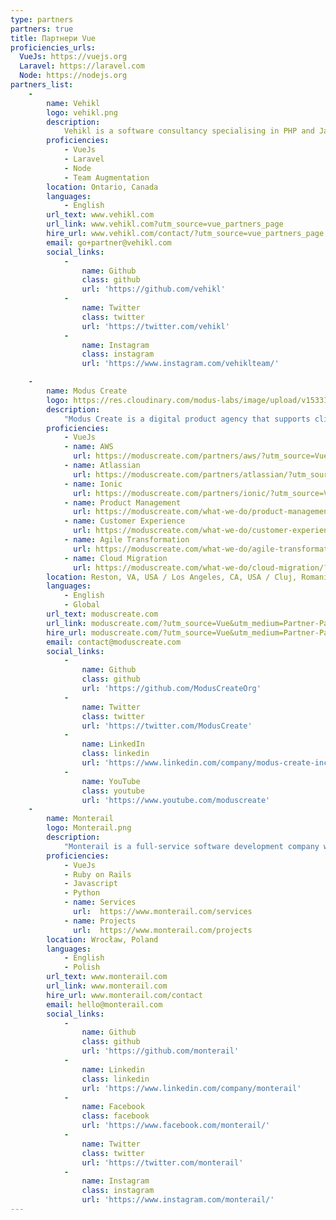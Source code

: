 ```yaml
---
type: partners
partners: true
title: Партнери Vue
proficiencies_urls:
  VueJs: https://vuejs.org
  Laravel: https://laravel.com
  Node: https://nodejs.org
partners_list:
    -
        name: Vehikl
        logo: vehikl.png
        description:
            Vehikl is a software consultancy specialising in PHP and JavaScript. We build best-in-class web applications written with popular frameworks such as Laravel, Express, NestJS, Vue, and React. Think of us as an extension of your team.
        proficiencies:
            - VueJs
            - Laravel
            - Node
            - Team Augmentation
        location: Ontario, Canada
        languages:
            - English
        url_text: www.vehikl.com
        url_link: www.vehikl.com?utm_source=vue_partners_page
        hire_url: www.vehikl.com/contact/?utm_source=vue_partners_page
        email: go+partner@vehikl.com
        social_links:
            -
                name: Github
                class: github
                url: 'https://github.com/vehikl'
            -
                name: Twitter
                class: twitter
                url: 'https://twitter.com/vehikl'
            -
                name: Instagram
                class: instagram
                url: 'https://www.instagram.com/vehiklteam/'

    -
        name: Modus Create
        logo: https://res.cloudinary.com/modus-labs/image/upload/v1533109874/modus/logo-vertical-black.svg
        description:
            "Modus Create is a digital product agency that supports clients with business and product strategy consulting, customer experience, cloud services, and Agile software delivery. Our official partnerships with Atlassian, AWS, InVision, Cloudflare, GitHub, Ionic Framework, and Vue.js reinforce our proven results with digital transformation with organizations from startups to the Fortune 100."
        proficiencies:
            - VueJs
            - name: AWS
              url: https://moduscreate.com/partners/aws/?utm_source=Vue&utm_medium=Partner-Page&utm_campaign=Vue_partnerpage
            - name: Atlassian
              url: https://moduscreate.com/partners/atlassian/?utm_source=Vue&utm_medium=Partner-Page&utm_campaign=Vue_partnerpage
            - name: Ionic
              url: https://moduscreate.com/partners/ionic/?utm_source=Vue&utm_medium=Partner-Page&utm_campaign=Vue_partnerpage
            - name: Product Management
              url: https://moduscreate.com/what-we-do/product-management/?utm_source=Vue&utm_medium=Partner-Page&utm_campaign=Vue_partnerpage
            - name: Customer Experience
              url: https://moduscreate.com/what-we-do/customer-experience/?utm_source=Vue&utm_medium=Partner-Page&utm_campaign=Vue_partnerpage
            - name: Agile Transformation
              url: https://moduscreate.com/what-we-do/agile-transformation/?utm_source=Vue&utm_medium=Partner-Page&utm_campaign=Vue_partnerpage
            - name: Cloud Migration
              url: https://moduscreate.com/what-we-do/cloud-migration/?utm_source=Vue&utm_medium=Partner-Page&utm_campaign=Vue_partnerpage
        location: Reston, VA, USA / Los Angeles, CA, USA / Cluj, Romania / San José, Costa Rica
        languages:
            - English
            - Global
        url_text: moduscreate.com
        url_link: moduscreate.com/?utm_source=Vue&utm_medium=Partner-Page&utm_campaign=Vue_partnerpage
        hire_url: moduscreate.com/?utm_source=Vue&utm_medium=Partner-Page&utm_campaign=Vue_partnerpage
        email: contact@moduscreate.com
        social_links:
            -
                name: Github
                class: github
                url: 'https://github.com/ModusCreateOrg'
            -
                name: Twitter
                class: twitter
                url: 'https://twitter.com/ModusCreate'
            -
                name: LinkedIn
                class: linkedin
                url: 'https://www.linkedin.com/company/modus-create-inc'
            -
                name: YouTube
                class: youtube
                url: 'https://www.youtube.com/moduscreate'
    -
        name: Monterail
        logo: Monterail.png
        description:
            "Monterail is a full-service software development company with 100+ experts on board delivering meaningful software for start-ups, SMBs and enterprises. We build for the Web with Ruby on Rails, Python, JavaScript, and Agile. We guarantee this: a product so qualitative and aligned with your vision, you’ll swear it was built in-house."
        proficiencies:
            - VueJs
            - Ruby on Rails
            - Javascript
            - Python
            - name: Services
              url:  https://www.monterail.com/services
            - name: Projects
              url:  https://www.monterail.com/projects
        location: Wrocław, Poland
        languages:
            - English
            - Polish
        url_text: www.monterail.com
        url_link: www.monterail.com
        hire_url: www.monterail.com/contact
        email: hello@monterail.com
        social_links:
            -
                name: Github
                class: github
                url: 'https://github.com/monterail'
            -
                name: Linkedin
                class: linkedin
                url: 'https://www.linkedin.com/company/monterail'
            -
                name: Facebook
                class: facebook
                url: 'https://www.facebook.com/monterail/'
            -
                name: Twitter
                class: twitter
                url: 'https://twitter.com/monterail'
            -
                name: Instagram
                class: instagram
                url: 'https://www.instagram.com/monterail/'
---
```

